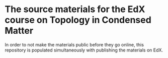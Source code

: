 # The source materials for the EdX course on Topology in Condensed Matter

In order to not make the materials public before they go online, this
repository is populated simultaneously with publishing the materials on EdX.
